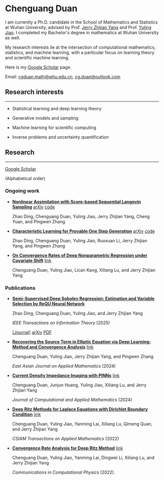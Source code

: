 # Chenguang Duan

I am currently a Ph.D. candidate in the School of Mathematics and Statistics at Wuhan University, advised by Prof. [Jerry Zhijian Yang](https://imai.whu.edu.cn/info/1031/2141.htm) and Prof. [Yuling Jiao](https://jszy.whu.edu.cn/jiaoyuling/en/lwcg/1349484/list/index.htm). I completed my Bachelor's degree in mathematics at Wuhan University as well.

My research interests lie at the intersection of computational mathematics, statistics, and machine learning, with a particular focus on learning theory and scientific machine learning.

Here is my [Google Scholar](https://scholar.google.com/citations?user=RpmGgyMAAAAJ) page.

Email: [cgduan.math@whu.edu.cn](cgduan.math@whu.edu.cn), [cg.duan@outlook.com](cg.duan@outlook.com)

## Research interests
---

* Statistical learning and deep learning theory
  
* Generative models and sampling
  
* Machine learning for scientific computing
  
* Inverse problems and uncertainty quantification

## Research
---

[Google Scholar](https://scholar.google.com/citations?user=RpmGgyMAAAAJ)

(Alphabetical order)

### Ongoing work

* [**Nonlinear Assimilation with Score-based Sequential Langevin Sampling**](https://arxiv.org/abs/2411.13443v2)
  [arXiv](https://arxiv.org/abs/2411.13443v2) [code](https://github.com/burning489/SSLS)

  Zhao Ding, Chenguang Duan, Yuling Jiao, Jerry Zhijian Yang, Cheng Yuan, and Pingwen Zhang

* [**Characteristic Learning for Provable One Step Generation**](https://arxiv.org/abs/2405.05512v4) [arXiv](https://arxiv.org/abs/2405.05512v4) [code](https://github.com/burning489/CharacteristicGenerator)
 
   Zhao Ding, Chenguang Duan, Yuling Jiao, Ruoxuan Li, Jerry Zhijian Yang, and Pingwen Zhang

* [**On Convergence Rates of Deep Nonparametric Regression under Covariate Shift**](https://openreview.net/forum?id=WrBxRtGNLH) [link](https://openreview.net/forum?id=WrBxRtGNLH)
   
   Chenguang Duan, Yuling Jiao, Lican Kang, Xiliang Lu, and Jerry Zhijian Yang

### Publications

* [**Semi-Supervised Deep Sobolev Regression: Estimation and Variable Selection by ReQU Neural Network**](docs/Semi_Supervised_Deep_Sobolev_Regression.pdf) 

  Zhao Ding, Chenguang Duan, Yuling Jiao, and Jerry Zhijian Yang

  *IEEE Transactions on Information Theory* (2025)

  [[Journal]](https://ieeexplore.ieee.org/document/10858754) [arXiv](https://arxiv.org/abs/2401.04535) [PDF](docs/Semi_Supervised_Deep_Sobolev_Regression.pdf) 

* [**Recovering the Source Term in Elliptic Equation via Deep Learning: Method and Convergence Analysis**](https://journal.global-sci.org/intro/article_detail/eajam/23157.html) [link](https://journal.global-sci.org/intro/article_detail/eajam/23157.html)

  Chenguang Duan, Yuling Jiao, Jerry Zhijian Yang, and Pingwen Zhang

  *East Asian Journal on Applied Mathematics* (2024)

* [**Current Density Impedance Imaging with PINNs**](https://www.sciencedirect.com/science/article/pii/S0377042724003698) [link](https://www.sciencedirect.com/science/article/pii/S0377042724003698)

  Chenguang Duan, Junjun Huang, Yuling Jiao, Xiliang Lu, and Jerry Zhijian Yang

  *Journal of Computational and Applied Mathematics* (2024)

* [**Deep Ritz Methods for Laplace Equations with Dirichlet Boundary Condition**](https://journal.global-sci.org/intro/article_detail/csiam-am/21155.html) [link](https://journal.global-sci.org/intro/article_detail/csiam-am/21155.html)

  Chenguang Duan, Yuling Jiao, Yanming Lai, Xiliang Lu, Qimeng Quan, and Jerry Zhijian Yang

  *CSIAM Transactions on Applied Mathematics* (2022)

* [**Convergence Rate Analysis for Deep Ritz Method**](https://journal.global-sci.org/intro/article_detail.html?journal=undefined&article_id=20375) [link](https://journal.global-sci.org/intro/article_detail.html?journal=undefined&article_id=20375)

  Chenguang Duan, Yuling Jiao, Yanming Lai, Dingwei Li, Xiliang Lu, and Jerry Zhijian Yang

  *Communications in Computational Physics* (2022).

